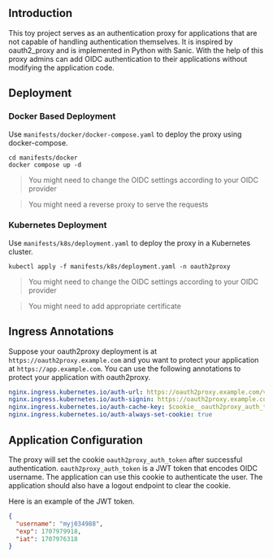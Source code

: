 
## Introduction

This toy project serves as an authentication proxy for applications that are not capable of handling authentication themselves. It is inspired by oauth2_proxy and is implemented in Python with Sanic. With the help of this proxy admins can add OIDC authentication to their applications without modifying the application code.

## Deployment

### Docker Based Deployment

Use `manifests/docker/docker-compose.yaml` to deploy the proxy using docker-compose.

```shell
cd manifests/docker
docker compose up -d
```

> You might need to change the OIDC settings according to your OIDC provider

> You might need a reverse proxy to serve the requests

### Kubernetes Deployment

Use `manifests/k8s/deployment.yaml` to deploy the proxy in a Kubernetes cluster.

```shell
kubectl apply -f manifests/k8s/deployment.yaml -n oauth2proxy
```

> You might need to change the OIDC settings according to your OIDC provider

> You might need to add appropriate certificate

## Ingress Annotations

Suppose your oauth2proxy deployment is at `https://oauth2proxy.example.com` and you want to protect your application at `https://app.example.com`. You can use the following annotations to protect your application with oauth2proxy.

```yaml
nginx.ingress.kubernetes.io/auth-url: https://oauth2proxy.example.com/v1/auth/oidc/validate
nginx.ingress.kubernetes.io/auth-signin: https://oauth2proxy.example.com/v1/auth/oidc/login
nginx.ingress.kubernetes.io/auth-cache-key: $cookie__oauth2proxy_auth_token
nginx.ingress.kubernetes.io/auth-always-set-cookie: true
```

## Application Configuration

The proxy will set the cookie `oauth2proxy_auth_token` after successful authentication. `oauth2proxy_auth_token` is a JWT token that encodes OIDC username. The application can use this cookie to authenticate the user. The application should also have a logout endpoint to clear the cookie.

Here is an example of the JWT token.

```json
{
  "username": "myj034988",
  "exp": 1707979918,
  "iat": 1707976318
}
```